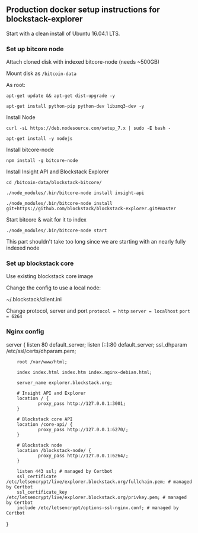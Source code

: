 ## Production docker setup instructions for blockstack-explorer

Start with a clean install of Ubuntu 16.04.1 LTS. 

### Set up bitcore node 

Attach cloned disk with indexed bitcore-node (needs ~500GB)

Mount disk as `/bitcoin-data`

As root:

`apt-get update && apt-get dist-upgrade -y`

`apt-get install python-pip python-dev libzmq3-dev -y`

Install Node

`curl -sL https://deb.nodesource.com/setup_7.x | sudo -E bash -`

`apt-get install -y nodejs`

Install bitcore-node

`npm install -g bitcore-node`

Install Insight API and Blockstack Explorer

`cd /bitcoin-data/blockstack-bitcore/`

`./node_modules/.bin/bitcore-node install insight-api`

`./node_modules/.bin/bitcore-node install git+https://github.com/blockstack/blockstack-explorer.git#master`

Start bitcore & wait for it to index

`./node_modules/.bin/bitcore-node start`

This part shouldn't take too long since we are starting with an nearly fully indexed node

### Set up blockstack core

Use existing blockstack core image

Change the config to use a local node:

~/.blockstack/client.ini

Change protocol, server and port
`protocol = http`
`server = localhost`
`port = 6264`


### Nginx config

server {
        listen 80 default_server;
        listen [::]:80 default_server;
        ssl_dhparam /etc/ssl/certs/dhparam.pem;

        root /var/www/html;

        index index.html index.htm index.nginx-debian.html;

        server_name explorer.blockstack.org;

        # Insight API and Explorer
        location / {
                proxy_pass http://127.0.0.1:3001;
        }

        # Blockstack core API
        location /core-api/ {
                proxy_pass http://127.0.0.1:6270/;
        }

        # Blockstack node
        location /blockstack-node/ {
                proxy_pass http://127.0.0.1:6264/;
        }

        listen 443 ssl; # managed by Certbot
        ssl_certificate /etc/letsencrypt/live/explorer.blockstack.org/fullchain.pem; # managed by Certbot
        ssl_certificate_key /etc/letsencrypt/live/explorer.blockstack.org/privkey.pem; # managed by Certbot
        include /etc/letsencrypt/options-ssl-nginx.conf; # managed by Certbot
}


